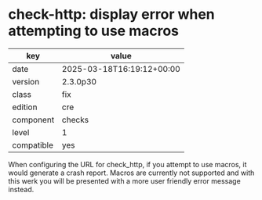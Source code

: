 [//]: # (werk v2)
# check-http: display error when attempting to use macros

key        | value
---------- | ---
date       | 2025-03-18T16:19:12+00:00
version    | 2.3.0p30
class      | fix
edition    | cre
component  | checks
level      | 1
compatible | yes

When configuring the URL for check_http, if you attempt
to use macros, it would generate a crash report. Macros
are currently not supported and with this werk you will
be presented with a more user friendly error message
instead.
